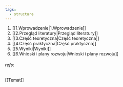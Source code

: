 ```yaml
---
tags:
  - structure
---
```


1. [[1.Wprowadzenie|1.Wprowadzenie]]
2. [[2.Przegląd literatury|Przegląd literatury]]
3. [[3.Część teoretyczna|Część teoretyczna]]
4. [[4.Część praktyczna|Część praktyczna]]
5. [[5.Wyniki|Wyniki]]
6. [[6.Wnioski i plany rozwoju|Wnioski i plany rozwoju]]

###### refs:
[[Temat]]